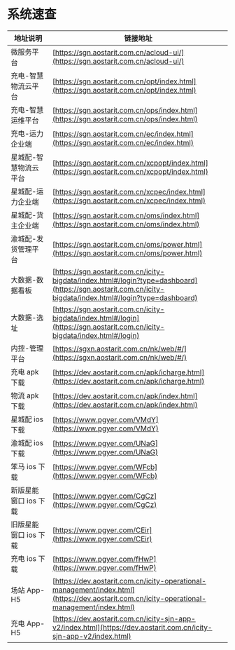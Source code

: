 # 系统速查

<style>
table th:first-of-type {
   width: 200cm;
}
table th:nth-of-type(2) {
 width: 200cm;
}


</style>

| 地址说明              | 链接地址                                                                                                                                                 |
| --------------------- | -------------------------------------------------------------------------------------------------------------------------------------------------------- |
| 微服务平台            | [https://sgn.aostarit.com.cn/acloud-ui/](https://sgn.aostarit.com.cn/acloud-ui/)                                                                         |
| 充电-智慧物流云平台   | [https://sgn.aostarit.com.cn/opt/index.html](https://sgn.aostarit.com.cn/opt/index.html)                                                                 |
| 充电-智慧运维平台     | [https://sgn.aostarit.com.cn/ops/index.html](https://sgn.aostarit.com.cn/ops/index.html)                                                                 |
| 充电-运力企业端       | [https://sgn.aostarit.com.cn/ec/index.html](https://sgn.aostarit.com.cn/ec/index.html)                                                                   |
| 星城配-智慧物流云平台 | [https://sgn.aostarit.com.cn/xcpopt/index.html](https://sgn.aostarit.com.cn/xcpopt/index.html)                                                           |
| 星城配-运力企业端     | [https://sgn.aostarit.com.cn/xcpec/index.html](https://sgn.aostarit.com.cn/xcpec/index.html)                                                             |
| 星城配-货主企业端     | [https://sgn.aostarit.com.cn/oms/index.html](https://sgn.aostarit.com.cn/oms/index.html)                                                                 |
| 渝城配-发货管理平台   | [https://sgn.aostarit.com.cn/oms/power.html](https://sgn.aostarit.com.cn/oms/power.html)                                                                 |
| 大数据-数据看板       | [https://sgn.aostarit.com.cn/icity-bigdata/index.html#/login?type=dashboard](https://sgn.aostarit.com.cn/icity-bigdata/index.html#/login?type=dashboard) |
| 大数据-选址           | [https://sgn.aostarit.com.cn/icity-bigdata/index.html#/login](https://sgn.aostarit.com.cn/icity-bigdata/index.html#/login)                               |
| 内控-管理平台         | [https://sgxn.aostarit.com.cn/nk/web/#/](https://sgxn.aostarit.com.cn/nk/web/#/)                                                                         |
| 充电 apk 下载         | [https://dev.aostarit.com.cn/apk/icharge.html](https://dev.aostarit.com.cn/apk/icharge.html)                                                             |
| 物流 apk 下载         | [https://dev.aostarit.com.cn/apk/index.html](https://dev.aostarit.com.cn/apk/index.html)                                                                 |
| 星城配 ios 下载| [https://www.pgyer.com/VMdY](https://www.pgyer.com/VMdY)                                                                 |
| 渝城配 ios 下载         | [https://www.pgyer.com/UNaG](https://www.pgyer.com/UNaG)                                                                 |
| 笨马 ios 下载         | [https://www.pgyer.com/WFcb](https://www.pgyer.com/WFcb)                                                                 |
| 新版星能窗口 ios 下载         | [https://www.pgyer.com/CgCz](https://www.pgyer.com/CgCz)                                                                 |
| 旧版星能窗口 ios 下载         | [https://www.pgyer.com/CEir](https://www.pgyer.com/CEir)                                                                 |
| 充电 ios 下载         | [https://www.pgyer.com/fHwP](https://www.pgyer.com/fHwP)                                                                 |
| 场站 App-H5           | [https://dev.aostarit.com.cn/icity-operational-management/index.html](https://dev.aostarit.com.cn/icity-operational-management/index.html)               |
| 充电 App-H5           | [https://dev.aostarit.com.cn/icity-sjn-app-v2/index.html](https://dev.aostarit.com.cn/icity-sjn-app-v2/index.html)                                        |
